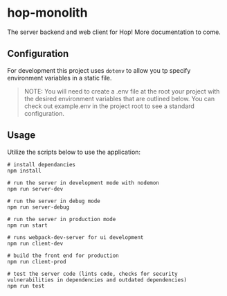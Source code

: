 # hop-monolith

The server backend and web client for Hop! More documentation to come.

## Configuration

For development this project uses `dotenv` to allow you tp specify environment variables in a static file.

> NOTE: You will need to create a .env file at the root your project with the desired environment variables that are outlined below. You can check out example.env in the project root to see a standard configuration.

## Usage

Utilize the scripts below to use the application:

```
# install dependancies
npm install

# run the server in development mode with nodemon
npm run server-dev

# run the server in debug mode
npm run server-debug

# run the server in production mode
npm run start

# runs webpack-dev-server for ui development
npm run client-dev

# build the front end for production
npm run client-prod

# test the server code (lints code, checks for security vulnerabilities in dependencies and outdated dependencies)
npm run test
```

